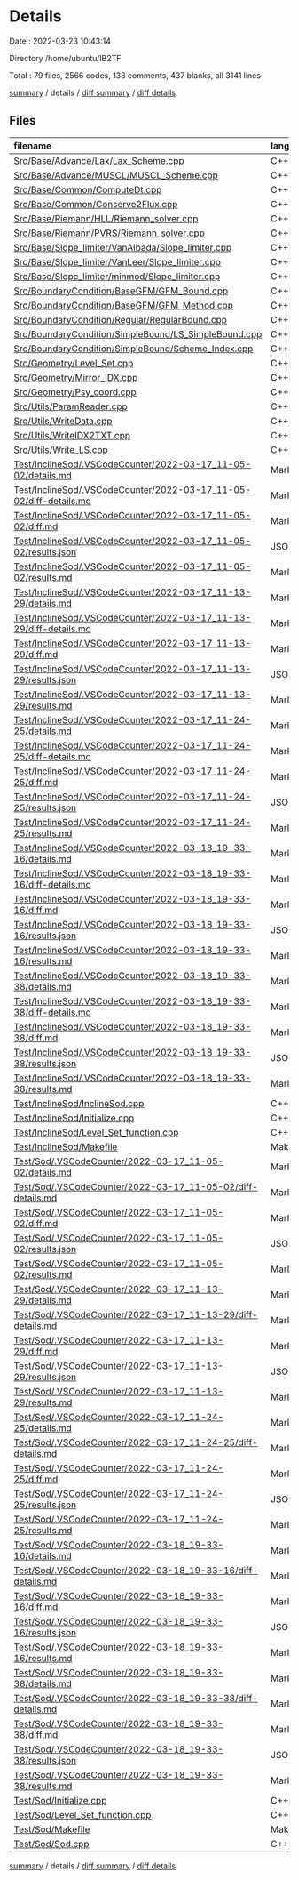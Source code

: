 # Details

Date : 2022-03-23 10:43:14

Directory /home/ubuntu/IB2TF

Total : 79 files,  2566 codes, 138 comments, 437 blanks, all 3141 lines

[summary](results.md) / details / [diff summary](diff.md) / [diff details](diff-details.md)

## Files
| filename | language | code | comment | blank | total |
| :--- | :--- | ---: | ---: | ---: | ---: |
| [Src/Base/Advance/Lax/Lax_Scheme.cpp](/Src/Base/Advance/Lax/Lax_Scheme.cpp) | C++ | 68 | 9 | 6 | 83 |
| [Src/Base/Advance/MUSCL/MUSCL_Scheme.cpp](/Src/Base/Advance/MUSCL/MUSCL_Scheme.cpp) | C++ | 112 | 0 | 7 | 119 |
| [Src/Base/Common/ComputeDt.cpp](/Src/Base/Common/ComputeDt.cpp) | C++ | 37 | 0 | 3 | 40 |
| [Src/Base/Common/Conserve2Flux.cpp](/Src/Base/Common/Conserve2Flux.cpp) | C++ | 32 | 0 | 4 | 36 |
| [Src/Base/Riemann/HLL/Riemann_solver.cpp](/Src/Base/Riemann/HLL/Riemann_solver.cpp) | C++ | 99 | 0 | 7 | 106 |
| [Src/Base/Riemann/PVRS/Riemann_solver.cpp](/Src/Base/Riemann/PVRS/Riemann_solver.cpp) | C++ | 279 | 0 | 10 | 289 |
| [Src/Base/Slope_limiter/VanAlbada/Slope_limiter.cpp](/Src/Base/Slope_limiter/VanAlbada/Slope_limiter.cpp) | C++ | 18 | 0 | 2 | 20 |
| [Src/Base/Slope_limiter/VanLeer/Slope_limiter.cpp](/Src/Base/Slope_limiter/VanLeer/Slope_limiter.cpp) | C++ | 18 | 0 | 2 | 20 |
| [Src/Base/Slope_limiter/minmod/Slope_limiter.cpp](/Src/Base/Slope_limiter/minmod/Slope_limiter.cpp) | C++ | 25 | 0 | 1 | 26 |
| [Src/BoundaryCondition/BaseGFM/GFM_Bound.cpp](/Src/BoundaryCondition/BaseGFM/GFM_Bound.cpp) | C++ | 106 | 40 | 8 | 154 |
| [Src/BoundaryCondition/BaseGFM/GFM_Method.cpp](/Src/BoundaryCondition/BaseGFM/GFM_Method.cpp) | C++ | 110 | 29 | 7 | 146 |
| [Src/BoundaryCondition/Regular/RegularBound.cpp](/Src/BoundaryCondition/Regular/RegularBound.cpp) | C++ | 52 | 13 | 5 | 70 |
| [Src/BoundaryCondition/SimpleBound/LS_SimpleBound.cpp](/Src/BoundaryCondition/SimpleBound/LS_SimpleBound.cpp) | C++ | 116 | 2 | 7 | 125 |
| [Src/BoundaryCondition/SimpleBound/Scheme_Index.cpp](/Src/BoundaryCondition/SimpleBound/Scheme_Index.cpp) | C++ | 63 | 0 | 4 | 67 |
| [Src/Geometry/Level_Set.cpp](/Src/Geometry/Level_Set.cpp) | C++ | 120 | 2 | 11 | 133 |
| [Src/Geometry/Mirror_IDX.cpp](/Src/Geometry/Mirror_IDX.cpp) | C++ | 29 | 1 | 3 | 33 |
| [Src/Geometry/Psy_coord.cpp](/Src/Geometry/Psy_coord.cpp) | C++ | 26 | 0 | 2 | 28 |
| [Src/Utils/ParamReader.cpp](/Src/Utils/ParamReader.cpp) | C++ | 67 | 2 | 9 | 78 |
| [Src/Utils/WriteData.cpp](/Src/Utils/WriteData.cpp) | C++ | 43 | 33 | 2 | 78 |
| [Src/Utils/WriteIDX2TXT.cpp](/Src/Utils/WriteIDX2TXT.cpp) | C++ | 33 | 0 | 3 | 36 |
| [Src/Utils/Write_LS.cpp](/Src/Utils/Write_LS.cpp) | C++ | 64 | 0 | 4 | 68 |
| [Test/InclineSod/.VSCodeCounter/2022-03-17_11-05-02/details.md](/Test/InclineSod/.VSCodeCounter/2022-03-17_11-05-02/details.md) | Markdown | 21 | 0 | 6 | 27 |
| [Test/InclineSod/.VSCodeCounter/2022-03-17_11-05-02/diff-details.md](/Test/InclineSod/.VSCodeCounter/2022-03-17_11-05-02/diff-details.md) | Markdown | 10 | 0 | 6 | 16 |
| [Test/InclineSod/.VSCodeCounter/2022-03-17_11-05-02/diff.md](/Test/InclineSod/.VSCodeCounter/2022-03-17_11-05-02/diff.md) | Markdown | 14 | 0 | 7 | 21 |
| [Test/InclineSod/.VSCodeCounter/2022-03-17_11-05-02/results.json](/Test/InclineSod/.VSCodeCounter/2022-03-17_11-05-02/results.json) | JSON | 1 | 0 | 0 | 1 |
| [Test/InclineSod/.VSCodeCounter/2022-03-17_11-05-02/results.md](/Test/InclineSod/.VSCodeCounter/2022-03-17_11-05-02/results.md) | Markdown | 15 | 0 | 7 | 22 |
| [Test/InclineSod/.VSCodeCounter/2022-03-17_11-13-29/details.md](/Test/InclineSod/.VSCodeCounter/2022-03-17_11-13-29/details.md) | Markdown | 21 | 0 | 6 | 27 |
| [Test/InclineSod/.VSCodeCounter/2022-03-17_11-13-29/diff-details.md](/Test/InclineSod/.VSCodeCounter/2022-03-17_11-13-29/diff-details.md) | Markdown | 11 | 0 | 6 | 17 |
| [Test/InclineSod/.VSCodeCounter/2022-03-17_11-13-29/diff.md](/Test/InclineSod/.VSCodeCounter/2022-03-17_11-13-29/diff.md) | Markdown | 14 | 0 | 7 | 21 |
| [Test/InclineSod/.VSCodeCounter/2022-03-17_11-13-29/results.json](/Test/InclineSod/.VSCodeCounter/2022-03-17_11-13-29/results.json) | JSON | 1 | 0 | 0 | 1 |
| [Test/InclineSod/.VSCodeCounter/2022-03-17_11-13-29/results.md](/Test/InclineSod/.VSCodeCounter/2022-03-17_11-13-29/results.md) | Markdown | 15 | 0 | 7 | 22 |
| [Test/InclineSod/.VSCodeCounter/2022-03-17_11-24-25/details.md](/Test/InclineSod/.VSCodeCounter/2022-03-17_11-24-25/details.md) | Markdown | 21 | 0 | 6 | 27 |
| [Test/InclineSod/.VSCodeCounter/2022-03-17_11-24-25/diff-details.md](/Test/InclineSod/.VSCodeCounter/2022-03-17_11-24-25/diff-details.md) | Markdown | 10 | 0 | 6 | 16 |
| [Test/InclineSod/.VSCodeCounter/2022-03-17_11-24-25/diff.md](/Test/InclineSod/.VSCodeCounter/2022-03-17_11-24-25/diff.md) | Markdown | 14 | 0 | 7 | 21 |
| [Test/InclineSod/.VSCodeCounter/2022-03-17_11-24-25/results.json](/Test/InclineSod/.VSCodeCounter/2022-03-17_11-24-25/results.json) | JSON | 1 | 0 | 0 | 1 |
| [Test/InclineSod/.VSCodeCounter/2022-03-17_11-24-25/results.md](/Test/InclineSod/.VSCodeCounter/2022-03-17_11-24-25/results.md) | Markdown | 15 | 0 | 7 | 22 |
| [Test/InclineSod/.VSCodeCounter/2022-03-18_19-33-16/details.md](/Test/InclineSod/.VSCodeCounter/2022-03-18_19-33-16/details.md) | Markdown | 15 | 0 | 6 | 21 |
| [Test/InclineSod/.VSCodeCounter/2022-03-18_19-33-16/diff-details.md](/Test/InclineSod/.VSCodeCounter/2022-03-18_19-33-16/diff-details.md) | Markdown | 27 | 0 | 6 | 33 |
| [Test/InclineSod/.VSCodeCounter/2022-03-18_19-33-16/diff.md](/Test/InclineSod/.VSCodeCounter/2022-03-18_19-33-16/diff.md) | Markdown | 21 | 0 | 7 | 28 |
| [Test/InclineSod/.VSCodeCounter/2022-03-18_19-33-16/results.json](/Test/InclineSod/.VSCodeCounter/2022-03-18_19-33-16/results.json) | JSON | 1 | 0 | 0 | 1 |
| [Test/InclineSod/.VSCodeCounter/2022-03-18_19-33-16/results.md](/Test/InclineSod/.VSCodeCounter/2022-03-18_19-33-16/results.md) | Markdown | 19 | 0 | 7 | 26 |
| [Test/InclineSod/.VSCodeCounter/2022-03-18_19-33-38/details.md](/Test/InclineSod/.VSCodeCounter/2022-03-18_19-33-38/details.md) | Markdown | 15 | 0 | 6 | 21 |
| [Test/InclineSod/.VSCodeCounter/2022-03-18_19-33-38/diff-details.md](/Test/InclineSod/.VSCodeCounter/2022-03-18_19-33-38/diff-details.md) | Markdown | 9 | 0 | 6 | 15 |
| [Test/InclineSod/.VSCodeCounter/2022-03-18_19-33-38/diff.md](/Test/InclineSod/.VSCodeCounter/2022-03-18_19-33-38/diff.md) | Markdown | 12 | 0 | 7 | 19 |
| [Test/InclineSod/.VSCodeCounter/2022-03-18_19-33-38/results.json](/Test/InclineSod/.VSCodeCounter/2022-03-18_19-33-38/results.json) | JSON | 1 | 0 | 0 | 1 |
| [Test/InclineSod/.VSCodeCounter/2022-03-18_19-33-38/results.md](/Test/InclineSod/.VSCodeCounter/2022-03-18_19-33-38/results.md) | Markdown | 19 | 0 | 7 | 26 |
| [Test/InclineSod/InclineSod.cpp](/Test/InclineSod/InclineSod.cpp) | C++ | 103 | 3 | 19 | 125 |
| [Test/InclineSod/Initialize.cpp](/Test/InclineSod/Initialize.cpp) | C++ | 57 | 0 | 2 | 59 |
| [Test/InclineSod/Level_Set_function.cpp](/Test/InclineSod/Level_Set_function.cpp) | C++ | 25 | 1 | 3 | 29 |
| [Test/InclineSod/Makefile](/Test/InclineSod/Makefile) | Makefile | 32 | 0 | 11 | 43 |
| [Test/Sod/.VSCodeCounter/2022-03-17_11-05-02/details.md](/Test/Sod/.VSCodeCounter/2022-03-17_11-05-02/details.md) | Markdown | 21 | 0 | 6 | 27 |
| [Test/Sod/.VSCodeCounter/2022-03-17_11-05-02/diff-details.md](/Test/Sod/.VSCodeCounter/2022-03-17_11-05-02/diff-details.md) | Markdown | 10 | 0 | 6 | 16 |
| [Test/Sod/.VSCodeCounter/2022-03-17_11-05-02/diff.md](/Test/Sod/.VSCodeCounter/2022-03-17_11-05-02/diff.md) | Markdown | 14 | 0 | 7 | 21 |
| [Test/Sod/.VSCodeCounter/2022-03-17_11-05-02/results.json](/Test/Sod/.VSCodeCounter/2022-03-17_11-05-02/results.json) | JSON | 1 | 0 | 0 | 1 |
| [Test/Sod/.VSCodeCounter/2022-03-17_11-05-02/results.md](/Test/Sod/.VSCodeCounter/2022-03-17_11-05-02/results.md) | Markdown | 15 | 0 | 7 | 22 |
| [Test/Sod/.VSCodeCounter/2022-03-17_11-13-29/details.md](/Test/Sod/.VSCodeCounter/2022-03-17_11-13-29/details.md) | Markdown | 21 | 0 | 6 | 27 |
| [Test/Sod/.VSCodeCounter/2022-03-17_11-13-29/diff-details.md](/Test/Sod/.VSCodeCounter/2022-03-17_11-13-29/diff-details.md) | Markdown | 11 | 0 | 6 | 17 |
| [Test/Sod/.VSCodeCounter/2022-03-17_11-13-29/diff.md](/Test/Sod/.VSCodeCounter/2022-03-17_11-13-29/diff.md) | Markdown | 14 | 0 | 7 | 21 |
| [Test/Sod/.VSCodeCounter/2022-03-17_11-13-29/results.json](/Test/Sod/.VSCodeCounter/2022-03-17_11-13-29/results.json) | JSON | 1 | 0 | 0 | 1 |
| [Test/Sod/.VSCodeCounter/2022-03-17_11-13-29/results.md](/Test/Sod/.VSCodeCounter/2022-03-17_11-13-29/results.md) | Markdown | 15 | 0 | 7 | 22 |
| [Test/Sod/.VSCodeCounter/2022-03-17_11-24-25/details.md](/Test/Sod/.VSCodeCounter/2022-03-17_11-24-25/details.md) | Markdown | 21 | 0 | 6 | 27 |
| [Test/Sod/.VSCodeCounter/2022-03-17_11-24-25/diff-details.md](/Test/Sod/.VSCodeCounter/2022-03-17_11-24-25/diff-details.md) | Markdown | 10 | 0 | 6 | 16 |
| [Test/Sod/.VSCodeCounter/2022-03-17_11-24-25/diff.md](/Test/Sod/.VSCodeCounter/2022-03-17_11-24-25/diff.md) | Markdown | 14 | 0 | 7 | 21 |
| [Test/Sod/.VSCodeCounter/2022-03-17_11-24-25/results.json](/Test/Sod/.VSCodeCounter/2022-03-17_11-24-25/results.json) | JSON | 1 | 0 | 0 | 1 |
| [Test/Sod/.VSCodeCounter/2022-03-17_11-24-25/results.md](/Test/Sod/.VSCodeCounter/2022-03-17_11-24-25/results.md) | Markdown | 15 | 0 | 7 | 22 |
| [Test/Sod/.VSCodeCounter/2022-03-18_19-33-16/details.md](/Test/Sod/.VSCodeCounter/2022-03-18_19-33-16/details.md) | Markdown | 15 | 0 | 6 | 21 |
| [Test/Sod/.VSCodeCounter/2022-03-18_19-33-16/diff-details.md](/Test/Sod/.VSCodeCounter/2022-03-18_19-33-16/diff-details.md) | Markdown | 27 | 0 | 6 | 33 |
| [Test/Sod/.VSCodeCounter/2022-03-18_19-33-16/diff.md](/Test/Sod/.VSCodeCounter/2022-03-18_19-33-16/diff.md) | Markdown | 21 | 0 | 7 | 28 |
| [Test/Sod/.VSCodeCounter/2022-03-18_19-33-16/results.json](/Test/Sod/.VSCodeCounter/2022-03-18_19-33-16/results.json) | JSON | 1 | 0 | 0 | 1 |
| [Test/Sod/.VSCodeCounter/2022-03-18_19-33-16/results.md](/Test/Sod/.VSCodeCounter/2022-03-18_19-33-16/results.md) | Markdown | 19 | 0 | 7 | 26 |
| [Test/Sod/.VSCodeCounter/2022-03-18_19-33-38/details.md](/Test/Sod/.VSCodeCounter/2022-03-18_19-33-38/details.md) | Markdown | 15 | 0 | 6 | 21 |
| [Test/Sod/.VSCodeCounter/2022-03-18_19-33-38/diff-details.md](/Test/Sod/.VSCodeCounter/2022-03-18_19-33-38/diff-details.md) | Markdown | 9 | 0 | 6 | 15 |
| [Test/Sod/.VSCodeCounter/2022-03-18_19-33-38/diff.md](/Test/Sod/.VSCodeCounter/2022-03-18_19-33-38/diff.md) | Markdown | 12 | 0 | 7 | 19 |
| [Test/Sod/.VSCodeCounter/2022-03-18_19-33-38/results.json](/Test/Sod/.VSCodeCounter/2022-03-18_19-33-38/results.json) | JSON | 1 | 0 | 0 | 1 |
| [Test/Sod/.VSCodeCounter/2022-03-18_19-33-38/results.md](/Test/Sod/.VSCodeCounter/2022-03-18_19-33-38/results.md) | Markdown | 19 | 0 | 7 | 26 |
| [Test/Sod/Initialize.cpp](/Test/Sod/Initialize.cpp) | C++ | 46 | 2 | 0 | 48 |
| [Test/Sod/Level_Set_function.cpp](/Test/Sod/Level_Set_function.cpp) | C++ | 9 | 0 | 4 | 13 |
| [Test/Sod/Makefile](/Test/Sod/Makefile) | Makefile | 32 | 0 | 13 | 45 |
| [Test/Sod/Sod.cpp](/Test/Sod/Sod.cpp) | C++ | 99 | 1 | 18 | 118 |

[summary](results.md) / details / [diff summary](diff.md) / [diff details](diff-details.md)